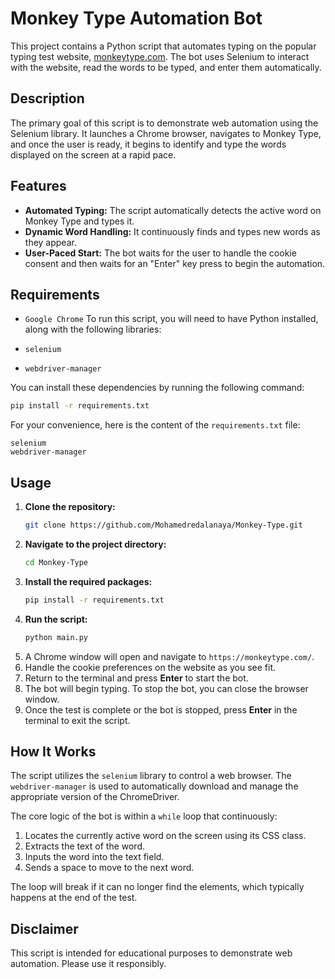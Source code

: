 
# Monkey Type Automation Bot

This project contains a Python script that automates typing on the popular typing test website, [monkeytype.com](https://monkeytype.com/). The bot uses Selenium to interact with the website, read the words to be typed, and enter them automatically.

## Description

The primary goal of this script is to demonstrate web automation using the Selenium library. It launches a Chrome browser, navigates to Monkey Type, and once the user is ready, it begins to identify and type the words displayed on the screen at a rapid pace.

## Features

  * **Automated Typing:** The script automatically detects the active word on Monkey Type and types it.
  * **Dynamic Word Handling:** It continuously finds and types new words as they appear.
  * **User-Paced Start:** The bot waits for the user to handle the cookie consent and then waits for an "Enter" key press to begin the automation.

## Requirements
  * `Google Chrome`
To run this script, you will need to have Python installed, along with the following libraries:

  * `selenium`
  * `webdriver-manager`

You can install these dependencies by running the following command:

```bash
pip install -r requirements.txt
```

For your convenience, here is the content of the `requirements.txt` file:

```
selenium
webdriver-manager
```

## Usage

1.  **Clone the repository:**
    ```bash
    git clone https://github.com/Mohamedredalanaya/Monkey-Type.git
    ```
2.  **Navigate to the project directory:**
    ```bash
    cd Monkey-Type
    ```
3.  **Install the required packages:**
    ```bash
    pip install -r requirements.txt
    ```
4.  **Run the script:**
    ```bash
    python main.py
    ```
5.  A Chrome window will open and navigate to `https://monkeytype.com/`.
6.  Handle the cookie preferences on the website as you see fit.
7.  Return to the terminal and press **Enter** to start the bot.
8.  The bot will begin typing. To stop the bot, you can close the browser window.
9.  Once the test is complete or the bot is stopped, press **Enter** in the terminal to exit the script.

## How It Works

The script utilizes the `selenium` library to control a web browser. The `webdriver-manager` is used to automatically download and manage the appropriate version of the ChromeDriver.

The core logic of the bot is within a `while` loop that continuously:

1.  Locates the currently active word on the screen using its CSS class.
2.  Extracts the text of the word.
3.  Inputs the word into the text field.
4.  Sends a space to move to the next word.

The loop will break if it can no longer find the elements, which typically happens at the end of the test.

## Disclaimer

This script is intended for educational purposes to demonstrate web automation. Please use it responsibly.
